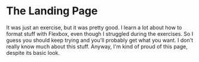 # The Landing Page

It was just an exercise, but it was pretty good. I learn a lot about how to format stuff with Flexbox, even though I struggled during the exercises. So I
guess you should keep trying and you'll probably get what you want. I don't really know much about this stuff. Anyway, I'm kind of proud of this page, despite
its basic look.

